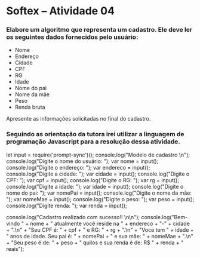 # Softex – Atividade 04

### Elabore um algoritmo que representa um cadastro. Ele deve ler os seguintes dados fornecidos pelo usuário:

- Nome
- Endereço
- Cidade
- CPF
- RG
- Idade
- Nome do pai
- Nome da mãe
- Peso
- Renda bruta

Apresente as informações solicitadas no final do cadastro.

### Seguindo as orientação da tutora irei utilizar a linguagem de programação Javascript para a resolução dessa atividade.

let input = require('prompt-sync')();
console.log("Modelo de cadastro \n");
console.log("Digite o nome do usuário: ");
var nome = input();
console.log("Digite o endereço: ");
var endereco = input();
console.log("Digite a cidade: ");
var cidade = input();
console.log("Digite o CPF: ");
var cpf = input();
console.log("Digite o RG: ");
var rg = input();
console.log("Digite a idade: ");
var idade = input();
console.log("Digite o nome do pai: ");
var nomePai = input();
console.log("Digite o nome da mãe: ");
var nomeMae = input();
console.log("Digite o peso: ");
var peso = input();
console.log("Digite renda: ");
var renda = input();

console.log("Cadastro realizado com sucesso!! \n\n");
console.log("Bem-vindo " + nome + " atualmente você reside na " + endereco + "-" + cidade + ".\n" + "Seu CPF é: " + cpf + " e RG: " + rg + ".\n" + "Voce tem " + idade + " anos de idade. Seu pai é: " + nomePai + " e sua mãe: " + nomeMae + ".\n" + "Seu peso é de: " + peso + " quilos e sua renda é de: R$ " + renda + " reais");
